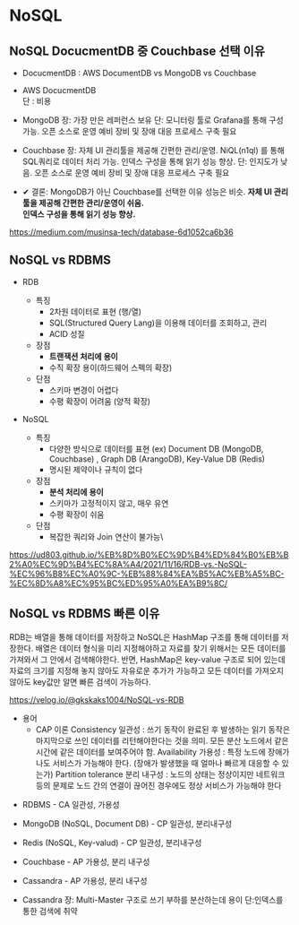 # NoSQL

## NoSQL DocucmentDB 중 Couchbase 선택 이유
- DocucmentDB  : AWS DocumentDB vs  MongoDB vs Couchbase  
    
- AWS DocucmentDB  
단 : 비용

- MongoDB 
장: 가장 만은 레퍼런스 보유
단: 모니터링 툴로 Grafana를 통해 구성 가능. 오픈 소스로 운영 예비 장비 및 장애 대응 프로세스 구축 필요

- Couchbase
장: 자체 UI 관리툴을 제공해 간편한 관리/운영.
NiQL(n1ql) 를 통해 SQL쿼리로 데이터 처리 가능.
인덱스 구성을 통해 읽기 성능 향상.
단: 인지도가 낮음. 오픈 소스로 운영 예비 장비 및 장애 대응 프로세스 구축 필요

- ✔ 결론:  MongoDB가 아닌 Couchbase를 선택한 이유
성능은 비슷.
**자체 UI 관리툴을 제공해 간편한 관리/운영이 쉬움.**   
**인덱스 구성을 통해 읽기 성능 향상.**   

https://medium.com/musinsa-tech/database-6d1052ca6b36


## NoSQL vs RDBMS 

* RDB
  - 특징
    - 2차원 데이터로 표현 (행/열)
     - SQL(Structured Query Lang)을 이용해 데이터를 조회하고, 관리
     - ACID 성질
  - 장점
    - **트랜잭션 처리에 용이**
    - 수직 확장 용이(하드웨어 스펙의 확장)
  - 단점
    - 스키마 변경이 어렵다
    - 수평 확장이 어려움 (양적 확장)

 * NoSQL
   - 특징
     - 다양한 방식으로 데이터를 표현 (ex) Document DB (MongoDB, Couchbase) , Graph DB (ArangoDB), Key-Value DB (Redis)
     - 명시된 제약이나 규칙이 없다
   - 장점
     - **분석 처리에 용이**
     - 스키마가 고정적이지 않고, 매우 유연
     - 수평 확장이 쉬움
   - 단점
     - 복잡한 쿼리와 Join 연산이 불가능\

https://ud803.github.io/%EB%8D%B0%EC%9D%B4%ED%84%B0%EB%B2%A0%EC%9D%B4%EC%8A%A4/2021/11/16/RDB-vs.-NoSQL-%EC%96%B8%EC%A0%9C-%EB%88%84%EA%B5%AC%EB%A5%BC-%EC%8D%A8%EC%95%BC%ED%95%A0%EA%B9%8C/


## NoSQL vs RDBMS 빠른 이유
RDB는 배열을 통해 데이터를 저장하고 NoSQL은 HashMap 구조를 통해 데이터를 저장한다. 
배열은 데이터 형식을 미리 지정해야하고 자료를 찾기 위해서는 모든 데이터를 가져와서 그 안에서 검색해야한다. 
반면, HashMap은 key-value 구조로 되어 있는데 자료의 크기를 지정해 놓지 않아도 자유로운 추가가 가능하고 모든 데이터를 가져오지 않아도 key값만 알면 빠른 검색이 가능하다.

https://velog.io/@gkskaks1004/NoSQL-vs-RDB





* 용어
  - CAP 이론
  Consistency 일관성 : 쓰기 동작이 완료된 후 발생하는 읽기 동작은 마지막으로 쓰인 데이터를 리턴해야한다는 것을 의미. 모든 분산 노드에서 같은 시간에 같은 데이터를 보여주어야 함.
  Availability 가용성 : 특정 노드에 장애가 나도 서비스가 가능해야 한다. (장애가 발생했을 때 얼마나 빠르게 대응할 수 있는가)
  Partition tolerance 분리 내구성 : 노드의 상태는 정상이지만 네트워크 등의 문제로 노드 간의 연결이 끊어진 경우에도 정상 서비스가 가능해야 한다

- RDBMS - CA 일관성, 가용성

- MongoDB (NoSQL, Document DB)  - CP 일관성, 분리내구성
- Redis (NoSQL, Key-valud) -  CP 일관성, 분리내구성

- Couchbase - AP 가용성, 분리 내구성
- Cassandra - AP 가용성, 분리 내구성

- Cassandra
장: Multi-Master 구조로 쓰기 부하를 분산하는데 용이
단:인덱스를 통한 검색에 취약



